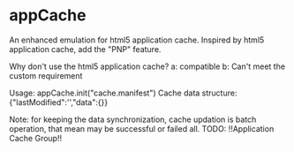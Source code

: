 appCache
========

An enhanced emulation for html5 application cache.
Inspired by html5 application cache, add the "PNP" feature.

Why don't use the html5 application cache? 
  a: compatible
  b: Can't meet the custom requirement
 
Usage: appCache.init("cache.manifest")
Cache data structure: {"lastModified":'',"data":{}}
 
Note: for keeping the data synchronization, cache updation is  batch operation, that mean may be successful or failed all.
TODO: !!Application Cache Group!!
